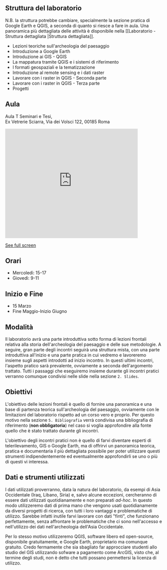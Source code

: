 ## Struttura del laboratorio

N.B. la struttura potrebbe cambiare, specialmente la sezione pratica di Google Earth e QGIS, a seconda di quanto si riesce a fare in aula. Una panoramica più dettagliata delle attività è disponibile nella [[Laboratorio - Struttura dettagliata |Struttura dettagliata]].

- Lezioni teoriche sull'archeologia del paesaggio
- Introduzione a Google Earth
- Introduzione ai GIS - QGIS
- La mappatura tramite QGIS e i sistemi di riferimento
- I formati geospaziali e la tematizzazione
- Introduzione al remote sensing e i dati raster
- Lavorare con i raster in QGIS - Seconda parte 
- Lavorare con i raster in QGIS - Terza parte
- Progetti

## Aula

Aula T Seminari e Tesi,  
Ex Vetrerie Sciarra, Via dei Volsci 122, 00185 Roma

<iframe width="425" height="350" frameborder="0" allowfullscreen src="https://umap.openstreetmap.fr/en/map/untitled-map_867215?scaleControl=false&miniMap=false&scrollWheelZoom=true&zoomControl=true&allowEdit=false&moreControl=false&searchControl=null&tilelayersControl=null&embedControl=null&datalayersControl=null&onLoadPanel=undefined&captionBar=false"></iframe><p><a href="//umap.openstreetmap.fr/en/map/untitled-map_867215">See full screen</a></p>

## Orari

- Mercoledì: 15-17
- Giovedì: 9-11

## Inizio e Fine

- 15 Marzo
- Fine Maggio-Inizio Giugno

## Modalità 

Il laboratorio avrà una parte introduttiva sotto forma di lezioni frontali relativa alla storia dell'archeologia del paesaggio e delle sue metodologie. A seguire, gran parte degli incontri seguirà una struttura mista, con una parte introduttiva all'inizio e una parte pratica in cui vedremo e lavoreremo insieme sugli aspetti introdotti ad inizio incontro. In questi ultimi incontri, l'aspetto pratico sarà prevalente, ovviamente a seconda dell'argomento trattato. Tutti i passaggi che eseguiremo insieme durante gli incontri pratici verranno comunque condivisi nelle slide nella sezione `2. Slides`.

## Obiettivi

L'obiettivo delle lezioni frontali è quello di fornire una panoramica e una base di partenza teorica sull'archeologia del paesaggio, ovviamente con le limitazioni del laboratorio rispetto ad un corso vero e proprio. Per questo motivo nella sezione `5. Bibliografia` verrà condivisa una bibliografia di riferimento (**non obbligatoria**) nel caso si voglia approfondire alla fonte quello che è stato trattato durante gli incontri. 

L'obiettivo degli incontri pratici non è quello di farvi diventare esperti di telerilevamento, GIS o Google Earth, ma di offrirvi un panoramica teorica, pratica e documentaria il più dettagliata possibile per poter utilizzare questi strumenti indipendentemente ed eventualmente approfondirli se uno o più di questi vi interessa. 

## Dati e strumenti utilizzati

I dati utilizzati proverranno, data la natura del laboratorio, da esempi di Asia Occidentale (Iraq, Libano, Siria) e, salvo alcune eccezioni, cercheranno di essere dati utilizzati quotidianamente e non preparati *ad-hoc*. In questo modo utilizzeremo dati di prima mano che vengono usati quotidianamente da diversi progetti di ricerca, con tutti i loro vantaggi e problematiche di utilizzo. Sarebbe infatti inutile farvi lavorare con dati "finti", che funzionano perfettamente, senza affrontare le problematiche che ci sono nell'accesso e nell'utilizzo dei dati nell'archeologia dell'Asia Occidentale.

Per lo stesso motivo utilizzeremo QGIS, software libero ed open-source, disponibile gratuitamente, e Google Earth, proprietario ma comunque gratuito. Credo fermamente che sia sbagliato far approcciare studenti allo studio del GIS utilizzando sofware a pagamento come ArcGIS, visto che, al termine degli studi, non è detto che tutti possano permettersi la licenza di utilizzo.
